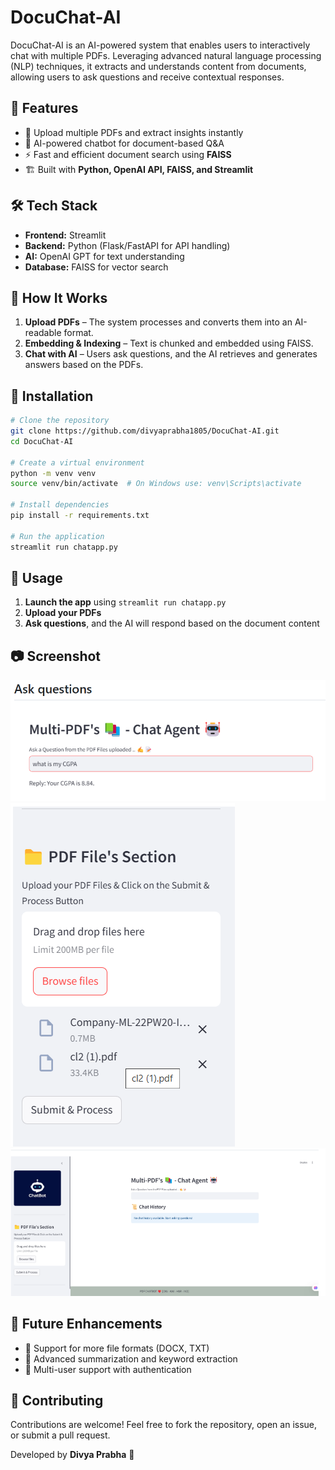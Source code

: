 # DocuChat-AI

DocuChat-AI is an AI-powered system that enables users to interactively chat with multiple PDFs. Leveraging advanced natural language processing (NLP) techniques, it extracts and understands content from documents, allowing users to ask questions and receive contextual responses.

## 🚀 Features
- 📄 Upload multiple PDFs and extract insights instantly
- 🧠 AI-powered chatbot for document-based Q&A
- ⚡ Fast and efficient document search using **FAISS**
- 🏗 Built with **Python, OpenAI API, FAISS, and Streamlit**

## 🛠 Tech Stack
- **Frontend:** Streamlit
- **Backend:** Python (Flask/FastAPI for API handling)
- **AI:** OpenAI GPT for text understanding
- **Database:** FAISS for vector search

## 🎯 How It Works
1. **Upload PDFs** – The system processes and converts them into an AI-readable format.
2. **Embedding & Indexing** – Text is chunked and embedded using FAISS.
3. **Chat with AI** – Users ask questions, and the AI retrieves and generates answers based on the PDFs.

## 🔧 Installation
```sh
# Clone the repository
git clone https://github.com/divyaprabha1805/DocuChat-AI.git
cd DocuChat-AI

# Create a virtual environment
python -m venv venv
source venv/bin/activate  # On Windows use: venv\Scripts\activate

# Install dependencies
pip install -r requirements.txt

# Run the application
streamlit run chatapp.py
```

## 📌 Usage
1. **Launch the app** using `streamlit run chatapp.py`
2. **Upload your PDFs**
3. **Ask questions**, and the AI will respond based on the document content

## 📷 Screenshot
![Demo Image](img/demo.png)
![Demo 1](img/demo1.png)
![Demo 2](img/demo2.png)

## 🌟 Future Enhancements
- 🔹 Support for more file formats (DOCX, TXT)
- 🔹 Advanced summarization and keyword extraction
- 🔹 Multi-user support with authentication

## 🤝 Contributing
Contributions are welcome! Feel free to fork the repository, open an issue, or submit a pull request.

Developed by **Divya Prabha** 🚀
